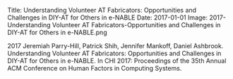Title: Understanding Volunteer AT Fabricators: Opportunities and Challenges in DIY-AT for Others in e-NABLE
Date: 2017-01-01
Image: 2017-Understanding Volunteer AT Fabricators-Opportunities and Challenges in DIY-AT for Others in e-NABLE.png

<div class="publicationitem">
	<div class="publication">
		<span class="year">2017</span>
		<span class="authors">Jeremiah Parry-Hill, Patrick Shih,
		Jennifer Mankoff, Daniel Ashbrook</span>.
		<span class="title">Understanding Volunteer AT Fabricators:
			Opportunities and Challenges in DIY-AT for Others in e-NABLE</span>.
		In <span class="pubvenue">
			<span class="booktitle">CHI 2017: Proceedings of the 35th Annual
			ACM Conference on Human Factors in Computing Systems</span></span>.
		<a href="/publications/2017-Understanding Volunteer AT Fabricators-Opportunities and Challenges in DIY-AT for Others in e-NABLE.pdf"><span class="fa fa-file-pdf-o"></span></a>
	</div>
</div>

